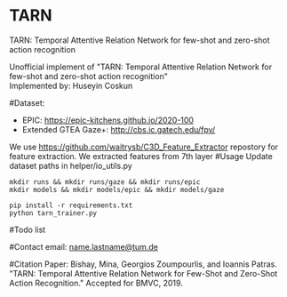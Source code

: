 # TARN
TARN: Temporal Attentive Relation Network for few-shot and zero-shot action recognition

Unofficial implement of "TARN: Temporal Attentive Relation Network for few-shot and zero-shot action recognition"  
Implemented by: Huseyin Coskun

#Dataset:
- EPIC: https://epic-kitchens.github.io/2020-100
- Extended GTEA Gaze+: http://cbs.ic.gatech.edu/fpv/

We use https://github.com/waitrysb/C3D_Feature_Extractor repostory for feature extraction. 
We extracted features from 7th layer
#Usage
Update dataset paths in helper/io_utils.py 
```
mkdir runs && mkdir runs/gaze && mkdir runs/epic
mkdir models && mkdir models/epic && mkdir models/gaze

pip install -r requirements.txt
python tarn_trainer.py
```

#Todo list


#Contact
email: name.lastname@tum.de

#Citation
Paper: Bishay, Mina, Georgios Zoumpourlis, and Ioannis Patras. "TARN: Temporal Attentive Relation Network for Few-Shot and Zero-Shot Action Recognition." Accepted for BMVC, 2019.
